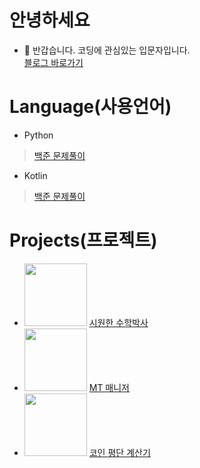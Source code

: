 # 안녕하세요
- 👋 반갑습니다. 코딩에 관심있는 입문자입니다.  
[블로그 바로가기](https://blog.naver.com/jmseb3)  
# Language(사용언어)  
- Python  
> [백준 문제풀이](https://github.com/jmseb3/bakjoon)  
- Kotlin
> [백준 문제풀이](https://github.com/jmseb3/backjoon_kt)  
# Projects(프로젝트)
* <img src="https://user-images.githubusercontent.com/63912638/131365927-20f11f41-9e32-4202-ad12-cc0f5ec04f07.png" width="100" height="100"/> [시원한 수학박사](https://github.com/jmseb3/app_watermelon)
* <img src="https://user-images.githubusercontent.com/63912638/131365925-6aa5fc21-78bd-46aa-ba2c-7587ee623806.png" width="100" height="100"/> [MT 매니저](https://github.com/jmseb3/app_mt_manager)
* <img src="https://user-images.githubusercontent.com/63912638/131365930-9992bed4-6893-412a-a600-08b13e78b4bd.png" width="100" height="100"/> [코인 평단 계산기](https://github.com/jmseb3/app_coin)
